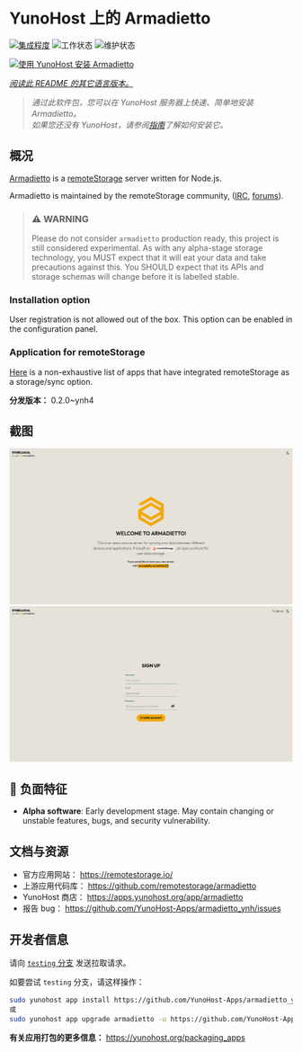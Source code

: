 <!--
注意：此 README 由 <https://github.com/YunoHost/apps/tree/master/tools/readme_generator> 自动生成
请勿手动编辑。
-->

# YunoHost 上的 Armadietto

[![集成程度](https://dash.yunohost.org/integration/armadietto.svg)](https://dash.yunohost.org/appci/app/armadietto) ![工作状态](https://ci-apps.yunohost.org/ci/badges/armadietto.status.svg) ![维护状态](https://ci-apps.yunohost.org/ci/badges/armadietto.maintain.svg)

[![使用 YunoHost 安装 Armadietto](https://install-app.yunohost.org/install-with-yunohost.svg)](https://install-app.yunohost.org/?app=armadietto)

*[阅读此 README 的其它语言版本。](./ALL_README.md)*

> *通过此软件包，您可以在 YunoHost 服务器上快速、简单地安装 Armadietto。*  
> *如果您还没有 YunoHost，请参阅[指南](https://yunohost.org/install)了解如何安装它。*

## 概况

[Armadietto](https://github.com/remotestorage/armadietto/) is a [remoteStorage](https://remotestorage.io) server written for Node.js.

Armadietto is maintained by the remoteStorage community, ([IRC](https://web.libera.chat/#remotestorage), [forums](https://community.remotestorage.io/)).

> ### :warning: WARNING
> Please do not consider `armadietto` production ready, this project is still
> considered experimental.  As with any alpha-stage storage technology, you
> MUST expect that it will eat your data and take precautions against this. You
> SHOULD expect that its APIs and storage schemas will change before it is
> labelled stable.

### Installation option 

User registration is not allowed out of the box.
This option can be enabled in the configuration panel.

### Application for remoteStorage

[Here](https://remotestorage.io/apps/) is a non-exhaustive list of apps that have integrated remoteStorage as a storage/sync option.


**分发版本：** 0.2.0~ynh4

## 截图

![Armadietto 的截图](./doc/screenshots/armadietto-welcome.png)
![Armadietto 的截图](./doc/screenshots/armadietto-signup.png)

## :red_circle: 负面特征

- **Alpha software**: Early development stage. May contain changing or unstable features, bugs, and security vulnerability.

## 文档与资源

- 官方应用网站： <https://remotestorage.io/>
- 上游应用代码库： <https://github.com/remotestorage/armadietto>
- YunoHost 商店： <https://apps.yunohost.org/app/armadietto>
- 报告 bug： <https://github.com/YunoHost-Apps/armadietto_ynh/issues>

## 开发者信息

请向 [`testing` 分支](https://github.com/YunoHost-Apps/armadietto_ynh/tree/testing) 发送拉取请求。

如要尝试 `testing` 分支，请这样操作：

```bash
sudo yunohost app install https://github.com/YunoHost-Apps/armadietto_ynh/tree/testing --debug
或
sudo yunohost app upgrade armadietto -u https://github.com/YunoHost-Apps/armadietto_ynh/tree/testing --debug
```

**有关应用打包的更多信息：** <https://yunohost.org/packaging_apps>
